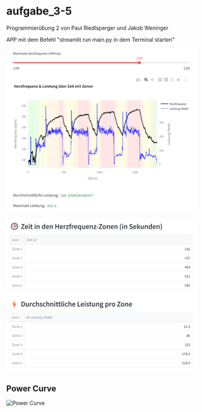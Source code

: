 # aufgabe_3-5
Programmierübung 2 von Paul Riedlsperger und Jakob Weninger


APP mit dem Befehl "streamlit run main.py in dem Terminal starten"

![alt text](DiagrammHR.png)

![alt text](TabellenHR.png)

## Power Curve

![Power Curve](powepowercurve.png)
